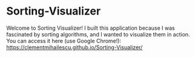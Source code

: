 # Sorting-Visualizer
Welcome to Sorting Visualizer! I built this application because I was fascinated by sorting algorithms, and I wanted to visualize them in action. You can access it here (use Google Chrome!): https://clementmihailescu.github.io/Sorting-Visualizer/
